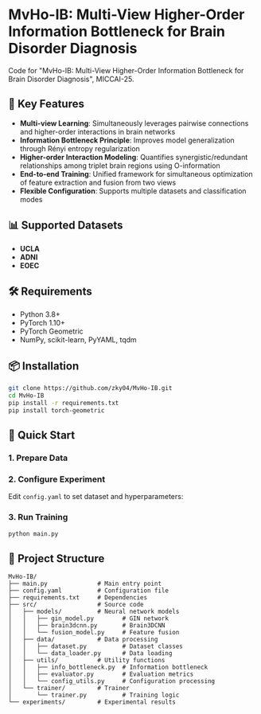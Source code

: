 # MvHo-IB: Multi-View Higher-Order Information Bottleneck for Brain Disorder Diagnosis

Code for "MvHo-IB: Multi-View Higher-Order Information Bottleneck for Brain Disorder Diagnosis", MICCAI-25.

## 🚀 Key Features

- **Multi-view Learning**: Simultaneously leverages pairwise connections and higher-order interactions in brain networks
- **Information Bottleneck Principle**: Improves model generalization through Rényi entropy regularization
- **Higher-order Interaction Modeling**: Quantifies synergistic/redundant relationships among triplet brain regions using O-information
- **End-to-end Training**: Unified framework for simultaneous optimization of feature extraction and fusion from two views
- **Flexible Configuration**: Supports multiple datasets and classification modes

## 📊 Supported Datasets

- **UCLA**
- **ADNI**
- **EOEC**

## 🛠️ Requirements

- Python 3.8+
- PyTorch 1.10+
- PyTorch Geometric
- NumPy, scikit-learn, PyYAML, tqdm

## 📦 Installation

```bash
git clone https://github.com/zky04/MvHo-IB.git
cd MvHo-IB
pip install -r requirements.txt
pip install torch-geometric
```

## 🎯 Quick Start

### 1. Prepare Data

### 2. Configure Experiment
Edit `config.yaml` to set dataset and hyperparameters:

### 3. Run Training
```bash
python main.py
```

## 📁 Project Structure

```
MvHo-IB/
├── main.py              # Main entry point
├── config.yaml          # Configuration file
├── requirements.txt     # Dependencies
├── src/                 # Source code
│   ├── models/          # Neural network models
│   │   ├── gin_model.py        # GIN network
│   │   ├── brain3dcnn.py       # Brain3DCNN
│   │   └── fusion_model.py     # Feature fusion
│   ├── data/            # Data processing
│   │   ├── dataset.py          # Dataset classes
│   │   └── data_loader.py      # Data loading
│   ├── utils/           # Utility functions
│   │   ├── info_bottleneck.py  # Information bottleneck
│   │   ├── evaluator.py        # Evaluation metrics
│   │   └── config_utils.py     # Configuration processing
│   └── trainer/         # Trainer
│       └── trainer.py          # Training logic
└── experiments/         # Experimental results
```
